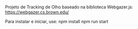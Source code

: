 Projeto de Tracking de Olho baseado na biblioteca Webgazer.js: https://webgazer.cs.brown.edu/

Para instalar e iniciar, use:
npm install
npm run start
